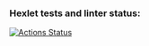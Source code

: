 ### Hexlet tests and linter status:
[![Actions Status](https://github.com/Obyrif/java-project-99/actions/workflows/hexlet-check.yml/badge.svg)](https://github.com/Obyrif/java-project-99/actions)